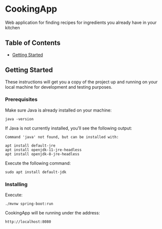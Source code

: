 # CookingApp
Web application for finding recipes for ingredients you already have in your kitchen


## Table of Contents

- [Getting Started](#getting_started)

## Getting Started <a name = "getting_started"></a>

These instructions will get you a copy of the project up and running on your local machine for development and testing purposes.


### Prerequisites

Make sure Java is already installed on your machine:


```
java -version
```

If Java is not currently installed,
 you’ll see the following output:

```
Command 'java' not found, but can be installed with:

apt install default-jre
apt install openjdk-11-jre-headless
apt install openjdk-8-jre-headless
```

Execute the following command:

```
sudo apt install default-jdk
```

### Installing 

Execute:
```
./mvnw spring-boot:run
```

CookingApp will be running under the address:
```
http://localhost:8080
```

